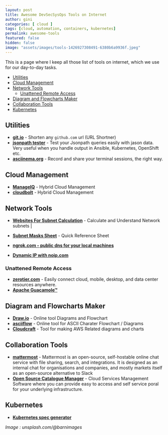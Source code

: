 ```yaml
---
layout: post
title: Awesome DevSecSysOps Tools on Internet
author: gini
categories: [ cloud ]
tags: [cloud, automation, containers, kubernetes]
permalink: awesome-tools
featured: false
hidden: false
image: "assets/images/tools-1426927308491-6380b6a9936f.jpeg"
---
```


This is a page where I keep all those list of tools on internet, which we use for our day-to-day tasks.

<!-- TOC depthfrom:2 orderedlist:false -->

- [Utilities](#utilities)
- [Cloud Management](#cloud-management)
- [Network Tools](#network-tools)
  - [Unattened Remote Access](#unattened-remote-access)
- [Diagram and Flowcharts Maker](#diagram-and-flowcharts-maker)
- [Collaboration Tools](#collaboration-tools)
- [Kubernetes](#kubernetes)

<!-- /TOC -->

## Utilities

- **[git.io](https://git.io/)** - Shorten any `github.com` url (URL Shortner)
- **[jsonpath tester](https://jsonpath.com/)** - Test your Jsonpath queries easily with jason data. Very useful when you handle output in Ansible, Kubernetes, OpenShift etc.
- **[asciinema.org](https://asciinema.org)** - Record and share your terminal sessions, the right way.

## Cloud Management

- **[ManageIQ](https://www.manageiq.org/)** - Hybrid Cloud Management
- **[cloudbolt](https://www.cloudbolt.io/)** - Hybrid Cloud Management

## Network Tools

- **[Websites For Subnet Calculation](https://www.techbeatly.com/2018/01/4-websites-you-can-use-for-subnet-calculation.html)** - Calculate and Understand Network subnets | 
- **[Subnet Masks Sheet](https://www.techbeatly.com/2015/10/subnet-mask-information-quick-reference-sheet.html/)** - Quick Reference Sheet

- **[ngrok.com - public dns for your local machines](https://ngrok.com/)**

- **[Dynamic IP with noip.com](https://www.noip.com/)**

### Unattened Remote Access
- **[zerotier.com](https://www.zerotier.com/)** - Easily connect cloud, mobile, desktop, and data center resources anywhere.
- **[Apache Guacamole™](https://guacamole.apache.org/)**
   
## Diagram and Flowcharts Maker

- **[Draw.io](https://www.draw.io/)** - Online tool Diagrams and Flowchart
- **[asciiflow](http://asciiflow.com/)** - Online tool for ASCII Charater Flowchart / Diagrams
- **[Cloudcraft](https://cloudcraft.co/)** - Tool for making AWS Related diagrams and charts

## Collaboration Tools 

- **[mattermost](https://mattermost.com/)** - Mattermost is an open-source, self-hostable online chat service with file sharing, search, and integrations. It is designed as an internal chat for organisations and companies, and mostly markets itself as an open-source alternative to Slack 
- **[Open Source Catalogue Manager](https://openservicecatalogmanager.org/)** -  Cloud Services Management Software where you can provide easy to access and self service poral for your underlying infrastructure.

## Kubernetes
- **[Kubernetes spec generator](https://install.portworx.com)**



*Image : unsplash.com/@barnimages*